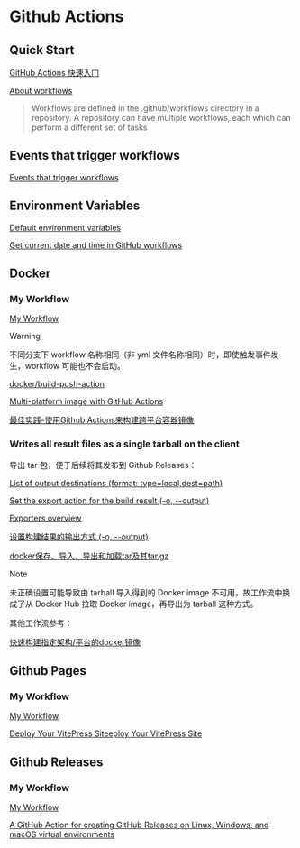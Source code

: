 # Github Actions

## Quick Start

[GitHub Actions 快速入门](https://docs.github.com/zh/actions/writing-workflows/quickstart)

[About workflows](https://docs.github.com/en/actions/writing-workflows/about-workflows)

> Workflows are defined in the .github/workflows directory in a repository. A repository can have multiple workflows, each which can perform a different set of tasks

## Events that trigger workflows 

[Events that trigger workflows](https://docs.github.com/en/actions/writing-workflows/choosing-when-your-workflow-runs/events-that-trigger-workflows)

## Environment Variables

[Default environment variables](https://docs.github.com/en/actions/writing-workflows/choosing-what-your-workflow-does/store-information-in-variables#default-environment-variables)

[Get current date and time in GitHub workflows](https://stackoverflow.com/questions/60942067/get-current-date-and-time-in-github-workflows)

## Docker

### My Workflow

[My Workflow](https://github.com/whicha/images)

> [!WARNING]
> 
>  不同分支下 workflow 名称相同（非 yml 文件名称相同）时，即使触发事件发生，workflow 可能也不会启动。

[docker/build-push-action](https://github.com/docker/build-push-action)

[Multi-platform image with GitHub Actions](https://docs.docker.com/build/ci/github-actions/multi-platform/)

[最佳实践-使用Github Actions来构建跨平台容器镜像](https://blog.csdn.net/dweizhao/article/details/134416982)

### Writes all result files as a single tarball on the client

导出 tar 包，便于后续将其发布到 Github Releases：

[List of output destinations (format: type=local,dest=path)](https://github.com/docker/build-push-action?tab=readme-ov-file#customizing)

[Set the export action for the build result (-o, --output)](https://docs.docker.com/reference/cli/docker/buildx/build/#output)

[Exporters overview](https://docs.docker.com/build/exporters/)

[设置构建结果的输出方式 (-o, --output)](https://www.zhaowenyu.com/docker-doc/reference/dockercmd/dockercmd-docker-buildx-build.html#%E8%AE%BE%E7%BD%AE%E6%9E%84%E5%BB%BA%E7%BB%93%E6%9E%9C%E7%9A%84%E8%BE%93%E5%87%BA%E6%96%B9%E5%BC%8F--o---output)

[docker保存、导入、导出和加载tar及其tar.gz](https://blog.csdn.net/qq_31066285/article/details/126267993)

> [!NOTE]
> 
> 未正确设置可能导致由 tarball 导入得到的 Docker image 不可用，故工作流中换成了从 Docker Hub 拉取 Docker image，再导出为 tarball 这种方式。

其他工作流参考：

[快速构建指定架构/平台的docker镜像](https://github.com/wukongdaily/DockerTarBuilder/tree/master)

## Github Pages

### My Workflow

[My Workflow](https://github.com/whicha/docs)

[Deploy Your VitePress Siteeploy Your VitePress Site](https://vitepress.dev/guide/deploy#github-pages)

## Github Releases

### My Workflow

[My Workflow](https://github.com/whicha/images)

[A GitHub Action for creating GitHub Releases on Linux, Windows, and macOS virtual environments](https://github.com/softprops/action-gh-release)